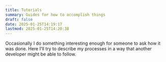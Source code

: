 ```yaml
---
title: Tutorials
summary: Guides for how to accomplish things
draft: false
date: 2025-01-25T14:19:17
lastmod: 2025-01-25T14:20:38
---
```

Occasionally I do something interesting enough for someone to ask how it was done. Here I'll try to describe my processes in a way that another developer might be able to follow.